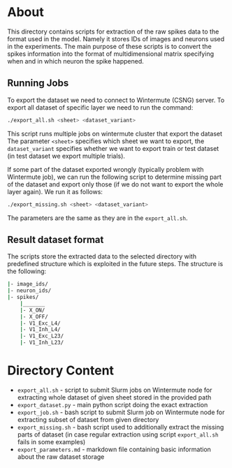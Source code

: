 # About
This directory contains scripts for extraction of the raw spikes data to the 
format used in the model. Namely it stores IDs of images and neurons used 
in the experiments. The main purpose of these scripts is to convert the spikes information 
into the format of multidimensional matrix specifying when and in which
neuron the spike happened.


## Running Jobs 
To export the dataset we need to connect to Wintermute (CSNG) server.
To export all dataset of specific layer we need to run the command:
```bash
./export_all.sh <sheet> <dataset_variant>
```
This script runs multiple jobs on wintermute cluster that export the dataset
The parameter `<sheet>` specifies which sheet we want to export, the `dataset_variant`
specifies whether we want to export train or test dataset (in test dataset we 
export multiple trials).


If some part of the dataset exported wrongly (typically problem with Wintermute
job), we can run the following script to determine missing part of the dataset
and export only those (if we do not want to export the whole layer again). We
run it as follows:
```bash
./export_missing.sh <sheet> <dataset_variant>
```
The parameters are the same as they are in the `export_all.sh`.


## Result dataset format
The scripts store the extracted data to the selected directory with 
predefined structure which is exploited in the future steps.
The structure is the following:
```bash
|- image_ids/
|- neuron_ids/
|- spikes/
    |_______
    |- X_ON/
    |- X_OFF/
    |- V1_Exc_L4/   
    |- V1_Inh_L4/
    |- V1_Exc_L23/
    |- V1_Inh_L23/ 
```


# Directory Content
- `export_all.sh` - script to submit Slurm jobs on Wintermute node for extracting whole dataset of given sheet stored in the provided path 
- `export_dataset.py` - main python script doing the exact extraction 
- `export_job.sh` - bash script to submit Slurm job on Wintermute node for extracting subset of dataset from given directory
- `export_missing.sh` - bash script used to additionally extract the missing parts of dataset (in case regular extraction using script `export_all.sh` fails in some examples)  
- `export_parameters.md` - markdown file containing basic information about the raw dataset storage
